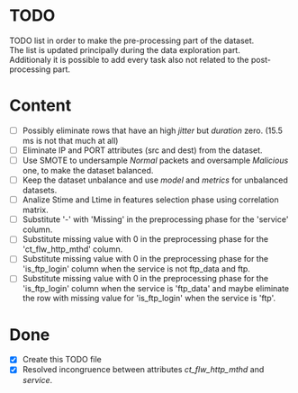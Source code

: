 # TODO

TODO list in order to make the pre-processing part of the dataset.  
The list is updated principally during the data exploration part.  
Additionaly it is possible to add every task also not related to the post-processing part.

# Content

- [ ] Possibly eliminate rows that have an high *jitter* but *duration* zero. (15.5 ms is not that much at all)
- [ ] Eliminate IP and PORT attributes (src and dest) from the dataset.
- [ ] Use SMOTE to undersample *Normal* packets and oversample *Malicious* one, to make the dataset balanced.
- [ ] Keep the dataset unbalance and use *model* and *metrics* for unbalanced datasets.
- [ ] Analize Stime and Ltime in features selection phase using correlation matrix.
- [ ] Substitute '-' with 'Missing' in the preprocessing phase for the 'service' column.
- [ ] Substitute missing value with 0 in the preprocessing phase for the 'ct_flw_http_mthd' column.
- [ ] Substitute missing value with 0 in the preprocessing phase for the 'is_ftp_login' column when the service is not ftp_data and ftp.
- [ ] Substitute missing value with 0 in the preprocessing phase for the 'is_ftp_login' column when the service is 'ftp_data' and maybe eliminate the row with missing value for 'is_ftp_login' when the service is 'ftp'.

# Done

- [x] Create this TODO file
- [x] Resolved incongruence between attributes *ct_flw_http_mthd* and *service*. 
